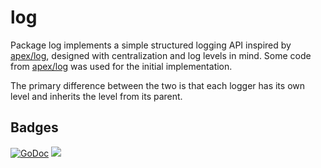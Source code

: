 # log

Package log implements a simple structured logging API inspired by [apex/log](https://github.com/apex/log), designed with centralization and log levels in mind. Some code from [apex/log](https://github.com/apex/log/blob/master/LICENSE) was used for the initial implementation.

The primary difference between the two is that each logger has its own level and inherits the level from its parent.

## Badges

[![GoDoc](https://godoc.org/github.com/influxdata/log?status.svg)](https://godoc.org/github.com/influxdata/log)
![](https://img.shields.io/badge/license-MIT-blue.svg)
